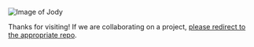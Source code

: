 ![Image of Jody](https://jodyjsmith.github.io/img/jody.jpg)

Thanks for visiting! If we are collaborating on a project, [please redirect to the appropriate repo](https://github.com/JodyJSmith).
